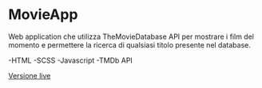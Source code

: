 # MovieApp

Web application che utilizza TheMovieDatabase API per mostrare i film del momento e permettere la ricerca di qualsiasi titolo presente nel database.

-HTML
-SCSS
-Javascript
-TMDb API

[Versione live](https://movieapp.federicovolonterio.it)

